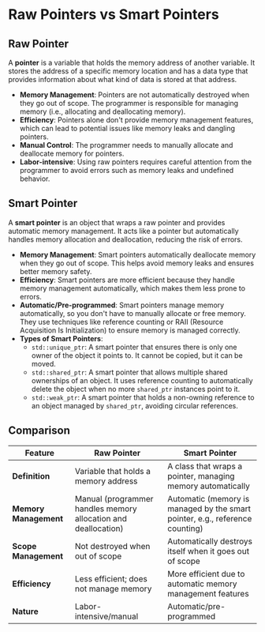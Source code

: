 # Raw Pointers vs Smart Pointers

## Raw Pointer

A **pointer** is a variable that holds the memory address of another variable. It stores the address of a specific memory location and has a data type that provides information about what kind of data is stored at that address.

- **Memory Management**: Pointers are not automatically destroyed when they go out of scope. The programmer is responsible for managing memory (i.e., allocating and deallocating memory).
- **Efficiency**: Pointers alone don't provide memory management features, which can lead to potential issues like memory leaks and dangling pointers.
- **Manual Control**: The programmer needs to manually allocate and deallocate memory for pointers.
- **Labor-intensive**: Using raw pointers requires careful attention from the programmer to avoid errors such as memory leaks and undefined behavior.

## Smart Pointer

A **smart pointer** is an object that wraps a raw pointer and provides automatic memory management. It acts like a pointer but automatically handles memory allocation and deallocation, reducing the risk of errors.

- **Memory Management**: Smart pointers automatically deallocate memory when they go out of scope. This helps avoid memory leaks and ensures better memory safety.
- **Efficiency**: Smart pointers are more efficient because they handle memory management automatically, which makes them less prone to errors.
- **Automatic/Pre-programmed**: Smart pointers manage memory automatically, so you don't have to manually allocate or free memory. They use techniques like reference counting or RAII (Resource Acquisition Is Initialization) to ensure memory is managed correctly.
- **Types of Smart Pointers**:
  - `std::unique_ptr`: A smart pointer that ensures there is only one owner of the object it points to. It cannot be copied, but it can be moved.
  - `std::shared_ptr`: A smart pointer that allows multiple shared ownerships of an object. It uses reference counting to automatically delete the object when no more `shared_ptr` instances point to it.
  - `std::weak_ptr`: A smart pointer that holds a non-owning reference to an object managed by `shared_ptr`, avoiding circular references.

## Comparison

| Feature                    | Raw Pointer                        | Smart Pointer                  |
|----------------------------|--------------------------------|---------------------------------|
| **Definition**              | Variable that holds a memory address | A class that wraps a pointer, managing memory automatically |
| **Memory Management**       | Manual (programmer handles memory allocation and deallocation) | Automatic (memory is managed by the smart pointer, e.g., reference counting) |
| **Scope Management**        | Not destroyed when out of scope | Automatically destroys itself when it goes out of scope |
| **Efficiency**              | Less efficient; does not manage memory | More efficient due to automatic memory management features |
| **Nature**                  | Labor-intensive/manual         | Automatic/pre-programmed         |
